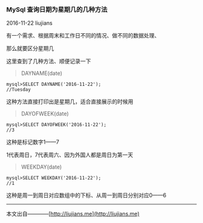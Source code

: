 ### MySql 查询日期为星期几的几种方法

2016-11-22 liujians

有一个需求、根据周末和工作日不同的情况、做不同的数据处理、

那么就要区分星期几

这里查到了几种方法、顺便记录一下

> DAYNAME(date)

	mysql>SELECT DAYNAME('2016-11-22');
	//Tuesday

这种方法直接打印出是星期几，适合直接展示的时候用

> DAYOFWEEK(date)

	mysql>SELECT DAYOFWEEK('2016-11-22');
	//3

这种是标记数字1——7

1代表周日，7代表周六、因为外国人都是周日为第一天

> WEEKDAY(date)

	mysql>SELECT WEEKDAY('2016-11-22');
	//1

这种是周一到周日对应数组中的下标、从周一到周日分别对应0——6


___
本文出自————[http://liujians.me](http://liujians.me)